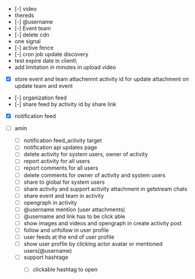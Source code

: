 - [-] video
- thereds
- [-] @username
- [-] Event team
- [-] delete cdn
- one signal
- [-] active fence
- [-] cron job update discovery
- test expire date in client\
- add limitation in minutes in upload video
- [x] store event and team attachemnt activity id for update attachment on update team and event
- [-] organization feed
- [-] share feed by activity id  by share link
- [x] notification feed
      
      
      
      
      
- [ ] amin
	- [ ] notification feed_activity target 
	- [ ] notification api updates page
	- [ ] delete activity for system users, owner of activity
	- [ ] report activity for all users
	- [ ] report comments for all users
	- [ ] delete comments for owner of activity and system users
	- [ ] share to global for system users
	- [ ] share activity and support activity attachment in getstream  chats
	- [ ] share event and team in activity
	- [ ] opengraph in activity
	- [ ] @username mention (user attachments)
	- [ ] @username and link has to be click able
	- [ ] show images and videos and opengraph in create activity post
	- [ ] follow and unfollow in user profile
	- [ ] user feeds at the end of user profile
	- [ ] show user profile by clicking actor avatar or mentioned users(@username)
	- [ ] support hashtage
		- [ ] clickable hashtag to open 



